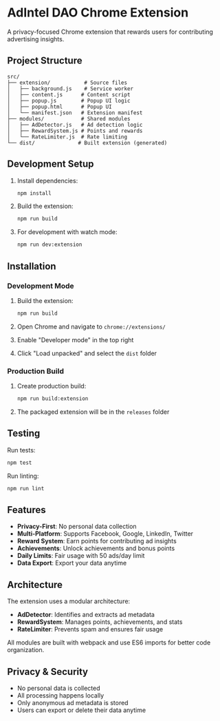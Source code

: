 # AdIntel DAO Chrome Extension

A privacy-focused Chrome extension that rewards users for contributing advertising insights.

## Project Structure

```
src/
├── extension/           # Source files
│   ├── background.js    # Service worker
│   ├── content.js      # Content script
│   ├── popup.js        # Popup UI logic
│   ├── popup.html      # Popup UI
│   └── manifest.json   # Extension manifest
├── modules/            # Shared modules
│   ├── AdDetector.js   # Ad detection logic
│   ├── RewardSystem.js # Points and rewards
│   └── RateLimiter.js  # Rate limiting
└── dist/              # Built extension (generated)
```

## Development Setup

1. Install dependencies:
   ```bash
   npm install
   ```

2. Build the extension:
   ```bash
   npm run build
   ```

3. For development with watch mode:
   ```bash
   npm run dev:extension
   ```

## Installation

### Development Mode

1. Build the extension:
   ```bash
   npm run build
   ```

2. Open Chrome and navigate to `chrome://extensions/`

3. Enable "Developer mode" in the top right

4. Click "Load unpacked" and select the `dist` folder

### Production Build

1. Create production build:
   ```bash
   npm run build:extension
   ```

2. The packaged extension will be in the `releases` folder

## Testing

Run tests:
```bash
npm test
```

Run linting:
```bash
npm run lint
```

## Features

- **Privacy-First**: No personal data collection
- **Multi-Platform**: Supports Facebook, Google, LinkedIn, Twitter
- **Reward System**: Earn points for contributing ad insights
- **Achievements**: Unlock achievements and bonus points
- **Daily Limits**: Fair usage with 50 ads/day limit
- **Data Export**: Export your data anytime

## Architecture

The extension uses a modular architecture:

- **AdDetector**: Identifies and extracts ad metadata
- **RewardSystem**: Manages points, achievements, and stats
- **RateLimiter**: Prevents spam and ensures fair usage

All modules are built with webpack and use ES6 imports for better code organization.

## Privacy & Security

- No personal data is collected
- All processing happens locally
- Only anonymous ad metadata is stored
- Users can export or delete their data anytime